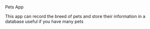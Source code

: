 Pets App

This app can record the breed of pets and store their information in a database
useful if you have many pets 